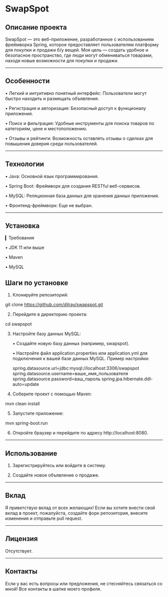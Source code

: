 # SwapSpot

<!-- SwapSpot Logo (https://example.com/logo.png) на реальную ссылку на изображение логотипа -->
## Описание проекта

SwapSpot — это веб-приложение, разработанное с использованием фреймворка Spring, которое предоставляет пользователям платформу для покупки и продажи б/у вещей. Моя цель — создать удобное и безопасное пространство, где люди могут обмениваться товарами, находя новые возможности для покупки и продажи.

---

## Особенности

• Легкий и интуитивно понятный интерфейс: Пользователи могут быстро находить и размещать объявления.

• Регистрация и авторизация: Безопасный доступ к функционалу приложения.

• Поиск и фильтрация: Удобные инструменты для поиска товаров по категориям, цене и местоположению.

• Отзывы и рейтинги: Возможность оставлять отзывы о сделках для повышения доверия среди пользователей.

---

## Технологии

• Java: Основной язык программирования.

• Spring Boot: Фреймворк для создания RESTful веб-сервисов.

• MySQL: Реляционная база данных для хранения данных приложения.

• Фронтенд-фреймворк: Еще не выбран.

---

## Установка

▎Требования

• JDK 11 или выше

• Maven

• MySQL

## Шаги по установке

1. Клонируйте репозиторий:


git clone https://github.com/dilray/swapspot.git


2. Перейдите в директорию проекта:


cd swapspot


3. Настройте базу данных MySQL:

   • Создайте новую базу данных (например, swapspot).

   • Настройте файл application.properties или application.yml для подключения к вашей базе данных MySQL. Пример настройки:


     spring.datasource.url=jdbc:mysql://localhost:3306/swapspot
     spring.datasource.username=ваше_имя_пользователя
     spring.datasource.password=ваш_пароль
     spring.jpa.hibernate.ddl-auto=update


4. Соберите проект с помощью Maven:


mvn clean install


5. Запустите приложение:


mvn spring-boot:run


6. Откройте браузер и перейдите по адресу http://localhost:8080.

---

## Использование

1. Зарегистрируйтесь или войдите в систему.

2. Создайте новое объявление о продаже.

---

## Вклад

Я приветствую вклад от всех желающих! Если вы хотите внести свой вклад в проект, пожалуйста, создайте форк репозитория, внесите изменения и отправьте pull request.

---

## Лицензия

Отсутствует.

---

## Контакты

Если у вас есть вопросы или предложения, не стесняйтесь связаться со мной! Все контакты в шапке моего профиля.
